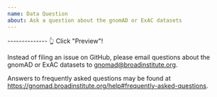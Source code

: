 ```yaml
---
name: Data Question
about: Ask a question about the gnomAD or ExAC datasets
---
```


-------------- 👆 Click "Preview"!

Instead of filing an issue on GitHub, please email questions about the
gnomAD or ExAC datasets to [gnomad@broadinstitute.org](mailto:gnomad@broadinstitute.org).

Answers to frequently asked questions may be found at https://gnomad.broadinstitute.org/help#frequently-asked-questions.
